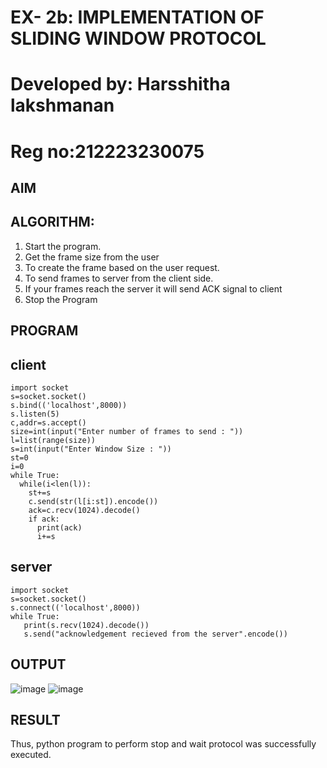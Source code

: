 # EX- 2b: IMPLEMENTATION OF SLIDING WINDOW PROTOCOL
# Developed by: Harsshitha lakshmanan
# Reg no:212223230075
## AIM
## ALGORITHM:
1. Start the program.
2. Get the frame size from the user
3. To create the frame based on the user request.
4. To send frames to server from the client side.
5. If your frames reach the server it will send ACK signal to client
6. Stop the Program
## PROGRAM
## client
```
import socket
s=socket.socket()
s.bind(('localhost',8000))
s.listen(5)
c,addr=s.accept()
size=int(input("Enter number of frames to send : "))
l=list(range(size))
s=int(input("Enter Window Size : "))
st=0
i=0
while True:
  while(i<len(l)):
    st+=s
    c.send(str(l[i:st]).encode())
    ack=c.recv(1024).decode()
    if ack:
      print(ack)
      i+=s
```
## server
```
import socket
s=socket.socket()
s.connect(('localhost',8000))
while True: 
   print(s.recv(1024).decode())
   s.send("acknowledgement recieved from the server".encode())
```
## OUTPUT
![image](https://github.com/user-attachments/assets/4b9690be-3f8e-4846-8d61-b490779c2854)
![image](https://github.com/user-attachments/assets/fb0a9a64-8fe7-442e-86aa-75a949931033)


## RESULT
Thus, python program to perform stop and wait protocol was successfully executed.
